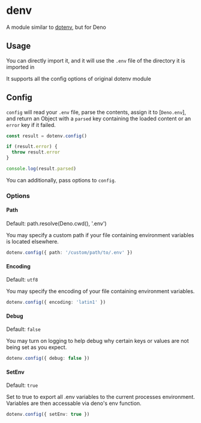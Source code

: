 # denv
A module similar to [dotenv](https://github.com/motdotla/dotenv), but for Deno

## Usage
You can directly import it, and it will use the `.env` file of the directory it is imported in

It supports all the config options of original dotenv module



## Config

`config` will read your `.env` file, parse the contents, assign it to
[`Deno.env`],
and return an Object with a `parsed` key containing the loaded content or an `error` key if it failed.

```js
const result = dotenv.config()

if (result.error) {
  throw result.error
}

console.log(result.parsed)
```

You can additionally, pass options to `config`.

### Options

#### Path

Default: path.resolve(Deno.cwd(), '.env')

You may specify a custom path if your file containing environment variables is located elsewhere.

```ts
dotenv.config({ path: '/custom/path/to/.env' })
```

#### Encoding

Default: `utf8`

You may specify the encoding of your file containing environment variables.

```ts
dotenv.config({ encoding: 'latin1' })
```

#### Debug

Default: `false`

You may turn on logging to help debug why certain keys or values are not being set as you expect.


```ts
dotenv.config({ debug: false })
```

#### SetEnv

Default: `true`

Set to true to export all .env variables to the current processes environment. Variables are then accessable via deno's env function.


```ts
dotenv.config({ setEnv: true })
```
